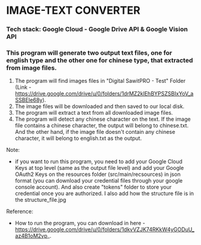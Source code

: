 # IMAGE-TEXT CONVERTER

### Tech stack: Google Cloud - Google Drive API & Google Vision API

### This program will generate two output text files, one for english type and the other one for chinese type, that extracted from image files.
1. The program will find images files in "Digital SawitPRO - Test" Folder (Link - https://drive.google.com/drive/u/0/folders/1drMZ2klEhBYPSZSBIxYoV_aSSBEIe68y).
2. The image files will be downloaded and then saved to our local disk.
3. The program will extract a text from all downloaded image files.
4. The program will detect any chinese character on the text. If the image file contains a chinese character, the output will belong to chinese.txt. And the other hand, if the image file doesn't contain any chinese character, it will belong to english.txt as the output.


Note:
- if you want to run this program, you need to add your Google Cloud Keys at top level (same as the output file level) and add your Google OAuth2 Keys on the resources folder (src/main/recsources) in json format (you can download your credential files through your google console account). And also create "tokens" folder to store your credential once you are authorized. I also add how the structure file is in the structure_file.jpg

Reference: 
- How to run the program, you can download in here - https://drive.google.com/drive/u/0/folders/1dkvVZJK74RKkW4yGODuU_az4B1oM2vp_.
